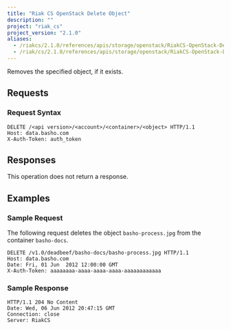 ```yaml
---
title: "Riak CS OpenStack Delete Object"
description: ""
project: "riak_cs"
project_version: "2.1.0"
aliases:
  - /riakcs/2.1.0/references/apis/storage/openstack/RiakCS-OpenStack-Delete-Object
  - /riak/cs/2.1.0/references/apis/storage/openstack/RiakCS-OpenStack-Delete-Object
---
```


Removes the specified object, if it exists.

## Requests

### Request Syntax

```http
DELETE /<api version>/<account>/<container>/<object> HTTP/1.1
Host: data.basho.com
X-Auth-Token: auth_token
```

## Responses

This operation does not return a response.

## Examples

### Sample Request

The following request deletes the object `basho-process.jpg` from the container `basho-docs`.

```http
DELETE /v1.0/deadbeef/basho-docs/basho-process.jpg HTTP/1.1
Host: data.basho.com
Date: Fri, 01 Jun  2012 12:00:00 GMT
X-Auth-Token: aaaaaaaa-aaaa-aaaa-aaaa-aaaaaaaaaaaa
```

### Sample Response

```http
HTTP/1.1 204 No Content
Date: Wed, 06 Jun 2012 20:47:15 GMT
Connection: close
Server: RiakCS
```
